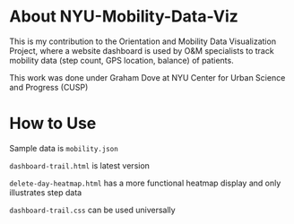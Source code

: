 # About NYU-Mobility-Data-Viz

This is my contribution to the Orientation and Mobility Data Visualization Project, where a website dashboard is used by O&M specialists to track mobility data (step count, GPS location, balance) of patients.

This work was done under Graham Dove at NYU Center for Urban Science and Progress (CUSP)

# How to Use
Sample data is ``` mobility.json ```

``` dashboard-trail.html ``` is latest version

``` delete-day-heatmap.html ``` has a more functional heatmap display and only illustrates step data

``` dashboard-trail.css ``` can be used universally
